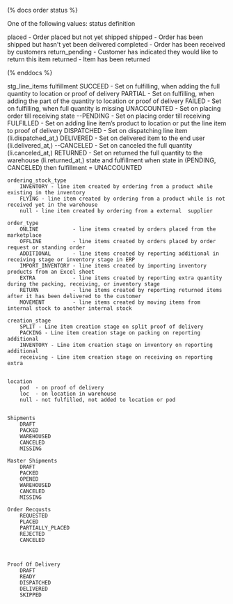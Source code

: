 (% docs order status %}


One of the following values:
status  definition

placed -  Order placed but not yet shipped
shipped - Order has been shipped but hasn't yet been delivered
completed - Order has been received by customers
return_pending - Customer has indicated they would like to return this item
returned - Item has been returned

(% enddocs %}

stg_line_items
    fulfillment
        SUCCEED - Set on fulfilling, when adding the full quantity to location or proof of delivery
        PARTIAL - Set on fulfilling, when adding the part of the quantity to location or proof of delivery
        FAILED - Set on fulfilling, when full quantity is missing
        UNACCOUNTED - Set on placing order till receiving
    state
        --PENDING    - Set on placing order till receiving
        FULFILLED  - Set on adding line item’s product to location or put the line item to proof of delivery
        DISPATCHED - Set on dispatching line item                            (li.dispatched_at,)
        DELIVERED  - Set on delivered item to the end user                   (li.delivered_at,)
        --CANCELED   - Set on canceled the full quantity                     (li.canceled_at,)
        RETURNED   - Set on returned the full quantity to the warehouse      (li.returned_at,)
    state and fulfillment
        when state in (PENDING, CANCELED) then fulfillment = UNACCOUNTED

    ordering_stock_type
        INVENTORY - line item created by ordering from a product while existing in the inventory
        FLYING - line item created by ordering from a product while is not received yet in the warehouse
        null - line item created by ordering from a external  supplier

    order_type
        ONLINE           - line items created by orders placed from the marketplace
        OFFLINE          - line items created by orders placed by order request or standing order
        ADDITIONAL       - line items created by reporting additional in receiving stage or inventory stage in ERP
        IMPORT_INVENTORY - line items created by importing inventory products from an Excel sheet
        EXTRA            - line items created by reporting extra quantity during the packing, receiving, or inventory stage
        RETURN           - line items created by reporting returned items after it has been delivered to the customer
        MOVEMENT         - line items created by moving items from internal stock to another internal stock

    creation_stage
        SPLIT - Line item creation stage on split proof of delivery
        PACKING - Line item creation stage on packing on reporting additional
        INVENTORY - Line item creation stage on inventory on reporting additional
        receiving - Line item creation stage on receiving on reporting extra

    
    location
        pod  - on proof of delivery
        loc  - on location in warehouse
        null - not fulfilled, not added to location or pod


    Shipments
        DRAFT
        PACKED
        WAREHOUSED
        CANCELED
        MISSING

    Master Shipments
        DRAFT
        PACKED
        OPENED
        WAREHOUSED
        CANCELED
        MISSING
    
    Order Recqusts
        REQUESTED
        PLACED
        PARTIALLY_PLACED
        REJECTED
        CANCELED



    Proof Of Delivery
        DRAFT
        READY
        DISPATCHED
        DELIVERED
        SKIPPED


